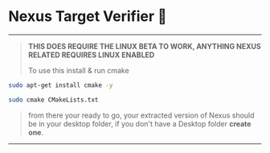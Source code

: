 # Nexus Target Verifier 🎯
---
> **THIS DOES REQUIRE THE LINUX BETA TO WORK, ANYTHING NEXUS RELATED REQUIRES LINUX ENABLED**
> 
> To use this install & run cmake
```bash
sudo apt-get install cmake -y
```

```bash 
sudo cmake CMakeLists.txt
```
> from there your ready to go, your extracted version of Nexus should be in your desktop folder, if you don't have a Desktop folder **create one**.
---
